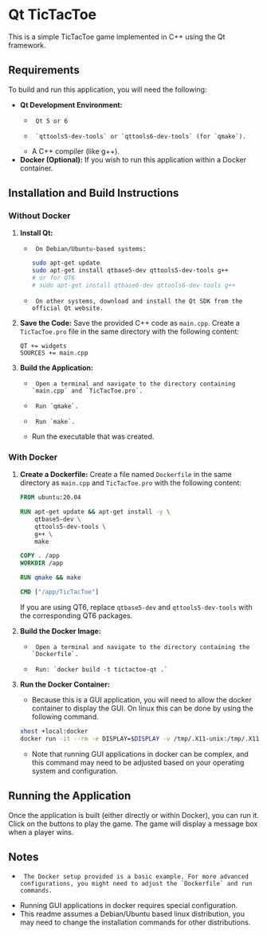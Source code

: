 # Qt TicTacToe

This is a simple TicTacToe game implemented in C++ using the Qt framework.

## Requirements

To build and run this application, you will need the following:

-   **Qt Development Environment:**
    -      Qt 5 or 6 
    -      `qttools5-dev-tools` or `qttools6-dev-tools` (for `qmake`).
    -   A C++ compiler (like g++).
-   **Docker (Optional):** If you wish to run this application within a Docker container.

## Installation and Build Instructions

### Without Docker

1.  **Install Qt:**
    -      On Debian/Ubuntu-based systems:
        ```bash
        sudo apt-get update
        sudo apt-get install qtbase5-dev qttools5-dev-tools g++
        # or for QT6
        # sudo apt-get install qtbase6-dev qttools6-dev-tools g++
        ```
    -      On other systems, download and install the Qt SDK from the official Qt website.
2.  **Save the Code:** Save the provided C++ code as `main.cpp`. Create a `TicTacToe.pro` file in the same directory with the following content:

    ```qmake
    QT += widgets
    SOURCES += main.cpp
    ```

3.  **Build the Application:**
    -      Open a terminal and navigate to the directory containing `main.cpp` and `TicTacToe.pro`.
    -      Run `qmake`.
    -      Run `make`.
    -   Run the executable that was created.

### With Docker

1.  **Create a Dockerfile:** Create a file named `Dockerfile` in the same directory as `main.cpp` and `TicTacToe.pro` with the following content:

    ```dockerfile
    FROM ubuntu:20.04

    RUN apt-get update && apt-get install -y \
        qtbase5-dev \
        qttools5-dev-tools \
        g++ \
        make

    COPY . /app
    WORKDIR /app

    RUN qmake && make

    CMD ["/app/TicTacToe"]
    ```
    If you are using QT6, replace `qtbase5-dev` and `qttools5-dev-tools` with the corresponding QT6 packages.
2.  **Build the Docker Image:**
    -      Open a terminal and navigate to the directory containing the `Dockerfile`.
    -      Run: `docker build -t tictactoe-qt .`
3.  **Run the Docker Container:**
    -   Because this is a GUI application, you will need to allow the docker container to display the GUI. On linux this can be done by using the following command.
    ```bash
    xhost +local:docker
    docker run -it --rm -e DISPLAY=$DISPLAY -v /tmp/.X11-unix:/tmp/.X11-unix tictactoe-qt
    ```
    -   Note that running GUI applications in docker can be complex, and this command may need to be adjusted based on your operating system and configuration.

## Running the Application

Once the application is built (either directly or within Docker), you can run it. Click on the buttons to play the game. The game will display a message box when a player wins.

## Notes

-      The Docker setup provided is a basic example. For more advanced configurations, you might need to adjust the `Dockerfile` and run commands.
-   Running GUI applications in docker requires special configuration.
-   This readme assumes a Debian/Ubuntu based linux distribution, you may need to change the installation commands for other distributions.